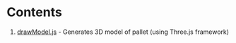 # Contents

1. [drawModel.js](https://github.com/arekp09/Pallet-Configurator/wiki/2.-drawModel.js) - Generates 3D model of pallet (using Three.js framework)
